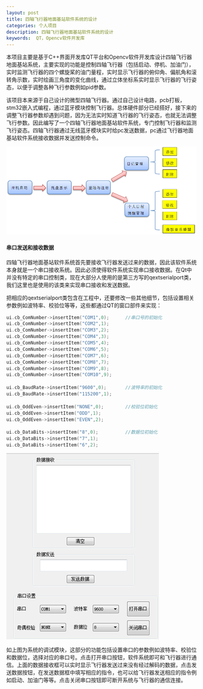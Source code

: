 ```yaml
---
layout: post
title: 四轴飞行器地面基站软件系统的设计
categories: 个人项目
description: 四轴飞行器地面基站软件系统的设计
keywords:  QT，Opencv软件开发库
---
```


本项目主要是基于C++界面开发库QT平台和Opencv软件开发库设计四轴飞行器地面基站系统，主要实现的功能是控制四轴飞行器（包括启动、停机、加油门），实时监测飞行器的四个螺旋桨的油门量程，实时显示飞行器的俯仰角、偏航角和滚转角示数，实时绘画三角度的变化曲线，通过立体坐标系实时显示飞行器的飞行姿态，以便于调整各种飞行参数例如pid参数。

该项目本来源于自己设计的微型四轴飞行器。通过自己设计电路，pcb打板，stm32嵌入式编程，通过蓝牙模块控制飞行器。总体硬件部分已经搭好，接下来的调整飞行器参数却遇到问题，因为无法实时知道飞行器的飞行姿态，也就无法调整飞行参数。因此编写了一个四轴飞行器地面基站软件系统，专门控制飞行器和监测飞行姿态。四轴飞行器通过无线蓝牙模块实时给pc发送数据，pc通过飞行器地面基站软件系统接收数据并发送控制命令。

![](/images/posts/Projection/29.png)

#### 串口发送和接收数据

四轴飞行器地面基站软件系统首先要接收飞行器发送过来的数据，因此该软件系统本身就是一个串口接收系统。因此必须使得软件系统实现串口接收数据。在Qt中并没有特定的串口控制类，现在大部分人使用的是第三方写的qextserialport类，我们这里也是使用的该类来实现串口接收和发送数据。

把相应的qextserialport类包含在工程中，还要修改一些其他细节，包括设置相关参数例如波特率、校验位等等，这些都通过QT的窗口部件来实现：

```cpp
ui.cb_ComNumber->insertItem("COM1",0);      //串口号的初始化
ui.cb_ComNumber->insertItem("COM2",1);
ui.cb_ComNumber->insertItem("COM3",2);
ui.cb_ComNumber->insertItem("COM4",3);
ui.cb_ComNumber->insertItem("COM5",4);
ui.cb_ComNumber->insertItem("COM6",5);
ui.cb_ComNumber->insertItem("COM7",6);
ui.cb_ComNumber->insertItem("COM8",7);
ui.cb_ComNumber->insertItem("COM9",8);
ui.cb_ComNumber->insertItem("COM10",9);

ui.cb_BaudRate->insertItem("9600",0);       //波特率的初始化
ui.cb_BaudRate->insertItem("115200",1);

ui.cb_OddEven->insertItem("NONE",0);        //校验位初始化
ui.cb_OddEven->insertItem("ODD",1);
ui.cb_OddEven->insertItem("EVEN",2);

ui.cb_DataBits->insertItem("8",0);          //数据位初始化
ui.cb_DataBits->insertItem("7",1);
ui.cb_DataBits->insertItem("6",2);
```

![](/images/posts/Projection/50.png)

如上图为系统的调试模块，这部分的功能包括设置串口的参数例如波特率、校验位和数据位，选择对应的串口号。点击打开串口按钮，软件系统即可和飞行器进行通信。上面的数据接收框可以实时显示飞行器发送过来没有经过解码的数据，点击发送数据按钮，在发送数据框中填写相应的指令，也可以给飞行器发送相应的指令例如启动、加油门等等。点击关闭串口按钮即可断开系统与飞行器的通信连接。















